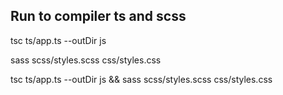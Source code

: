 ## Run to compiler ts and scss

tsc ts/app.ts --outDir js

sass scss/styles.scss css/styles.css

tsc ts/app.ts --outDir js && sass scss/styles.scss css/styles.css